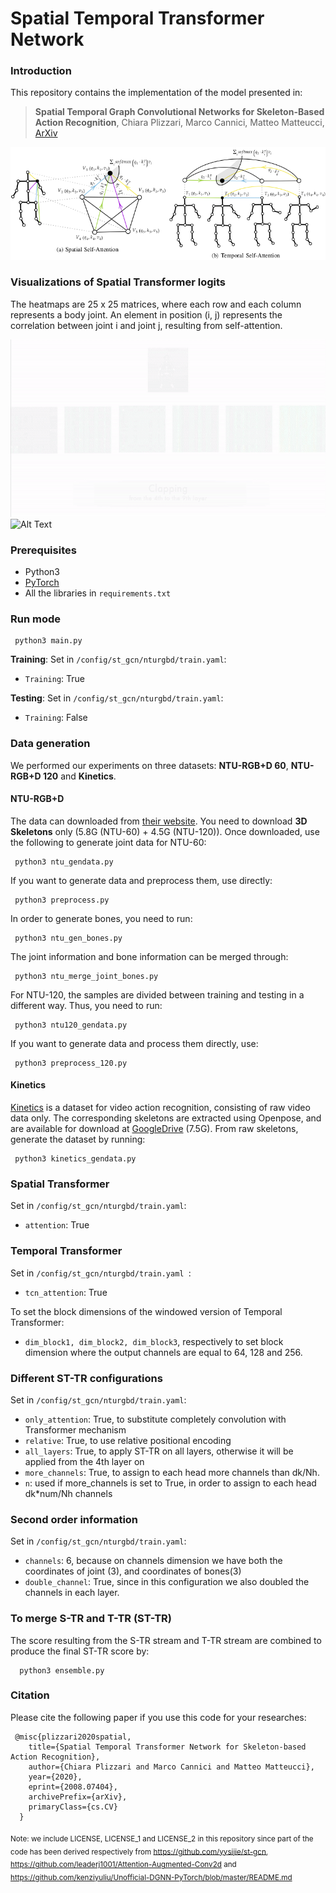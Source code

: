 # Spatial Temporal Transformer Network

### Introduction
This repository contains the implementation of the model presented in:

> **Spatial Temporal Graph Convolutional Networks for Skeleton-Based Action Recognition**, Chiara Plizzari, Marco Cannici, Matteo Matteucci, [ArXiv](https://arxiv.org/abs/2008.07404)

![Alt Text](Additional_files/IMG.png)

### Visualizations of Spatial Transformer logits

The heatmaps are 25 x 25 matrices, where each row and each column represents a body joint. An element in position (i, j) represents the correlation between joint i and joint j, resulting from self-attention.

![Alt Text](Additional_files/ezgif.com-video-to-gif-2.gif)![Alt Text](Additional_files/ezgif.com-video-to-gif.gif)

### Prerequisites
- Python3
- [PyTorch](http://pytorch.org)
- All the libraries in <code>requirements.txt</code>

### Run mode
<pre><code> python3 main.py </pre></code>

**Training**:
Set in <code>/config/st_gcn/nturgbd/train.yaml</code>:
- <code>Training</code>: True

**Testing**:
Set in <code>/config/st_gcn/nturgbd/train.yaml</code>:
- <code>Training</code>: False

### Data generation
We performed our experiments on three datasets: **NTU-RGB+D 60**, **NTU-RGB+D 120** and **Kinetics**. 
#### NTU-RGB+D
The data can downloaded from [their website](http://rose1.ntu.edu.sg/datasets/actionrecognition.asp). You need to download **3D Skeletons** only (5.8G (NTU-60) + 4.5G (NTU-120)). Once downloaded, use the following to generate joint data for NTU-60:
<pre><code> python3 ntu_gendata.py </pre></code>
If you want to generate data and preprocess them, use directly:
<pre><code> python3 preprocess.py </pre></code>
In order to generate bones, you need to run: 
<pre><code> python3 ntu_gen_bones.py </pre></code>
The joint information and bone information can be merged through:
<pre><code> python3 ntu_merge_joint_bones.py </pre></code>

For NTU-120, the samples are divided between training and testing in a different way. Thus, you need to run: 
<pre><code> python3 ntu120_gendata.py </pre></code>
If you want to generate data and process them directly, use: 
<pre><code> python3 preprocess_120.py </pre></code>


#### Kinetics

[Kinetics](https://deepmind.com/research/open-source/open-source-datasets/kinetics/) is a dataset for video action recognition, consisting of raw video data only. The corresponding skeletons are extracted using Openpose, and are available for download at [GoogleDrive](https://drive.google.com/open?id=1SPQ6FmFsjGg3f59uCWfdUWI-5HJM_YhZ) (7.5G). 
From raw skeletons, generate the dataset by running:
<pre><code> python3 kinetics_gendata.py </pre></code>


### Spatial Transformer
Set in <code>/config/st_gcn/nturgbd/train.yaml</code>:
- <code>attention</code>: True

### Temporal Transformer 
Set in <code>/config/st_gcn/nturgbd/train.yaml </code>:
- <code>tcn_attention</code>: True

To set the block dimensions of the windowed version of Temporal Transformer:
- <code>dim_block1, dim_block2, dim_block3</code>, respectively to set block dimension where the output channels are equal to 64, 128 and 256.


### Different ST-TR configurations
Set in <code>/config/st_gcn/nturgbd/train.yaml</code>:
- <code>only_attention</code>: True, to substitute completely convolution with Transformer mechanism
- <code>relative</code>: True, to use relative positional encoding
- <code>all_layers</code>: True, to apply ST-TR on all layers, otherwise it will be applied from the 4th layer on
- <code>more_channels</code>: True, to assign to each head more channels than dk/Nh.
- <code>n</code>: used if more_channels is set to True, in order to assign to each head dk*num/Nh channels

### Second order information
Set in <code>/config/st_gcn/nturgbd/train.yaml</code>:
- <code>channels</code>: 6, because on channels dimension we have both the coordinates of joint (3), and coordinates of bones(3)
- <code>double_channel</code>: True, since in this configuration we also doubled the channels in each layer.

### To merge S-TR and T-TR (ST-TR)
The score resulting from the S-TR stream and T-TR stream are combined to produce the final ST-TR score by: 
<pre><code>  python3 ensemble.py </pre></code> 



### Citation 
Please cite the following paper if you use this code for your researches:

<pre><code> @misc{plizzari2020spatial,
    title={Spatial Temporal Transformer Network for Skeleton-based Action Recognition},
    author={Chiara Plizzari and Marco Cannici and Matteo Matteucci},
    year={2020},
    eprint={2008.07404},
    archivePrefix={arXiv},
    primaryClass={cs.CV}
  }
</pre></code>
<sub> Note: we include LICENSE, LICENSE_1 and LICENSE_2 in this repository since part of the code has been derived respectively
from https://github.com/yysijie/st-gcn, https://github.com/leaderj1001/Attention-Augmented-Conv2d
and https://github.com/kenziyuliu/Unofficial-DGNN-PyTorch/blob/master/README.md </sub> 
